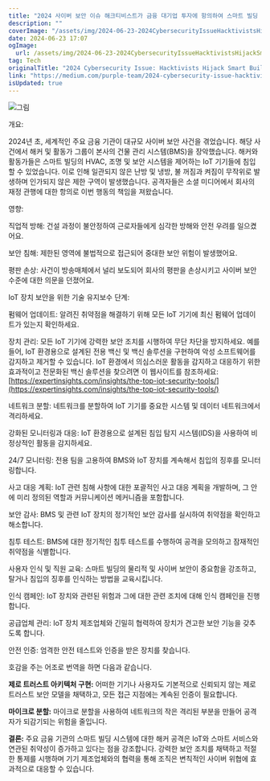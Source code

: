 ```yaml
---
title: "2024 사이버 보안 이슈 해크티비스트가 금융 대기업 투자에 항의하여 스마트 빌딩 시스템 장악"
description: ""
coverImage: "/assets/img/2024-06-23-2024CybersecurityIssueHacktivistsHijackSmartBuildingSystemsinProtestofFinancialGiantsInvestments_0.png"
date: 2024-06-23 17:07
ogImage:
  url: /assets/img/2024-06-23-2024CybersecurityIssueHacktivistsHijackSmartBuildingSystemsinProtestofFinancialGiantsInvestments_0.png
tag: Tech
originalTitle: "2024 Cybersecurity Issue: Hacktivists Hijack Smart Building Systems in Protest of Financial Giant’s Investments"
link: "https://medium.com/purple-team/2024-cybersecurity-issue-hacktivists-hijack-smart-building-systems-in-protest-of-financial-giants-55cbb2c48ca9"
isUpdated: true
---
```


![그림](/assets/img/2024-06-23-2024CybersecurityIssueHacktivistsHijackSmartBuildingSystemsinProtestofFinancialGiantsInvestments_0.png)

개요:

2024년 초, 세계적인 주요 금융 기관이 대규모 사이버 보안 사건을 겪었습니다. 해당 사건에서 해커 및 활동가 그룹이 본사의 건물 관리 시스템(BMS)을 장악했습니다. 해커와 활동가들은 스마트 빌딩의 HVAC, 조명 및 보안 시스템을 제어하는 IoT 기기들에 침입할 수 있었습니다. 이로 인해 일관되지 않은 난방 및 냉방, 불 꺼짐과 켜짐이 무작위로 발생하며 인가되지 않은 제한 구역이 발생했습니다. 공격자들은 소셜 미디어에서 회사의 재정 관행에 대한 항의로 이번 행동의 책임을 져왔습니다.

영향:

<div class="content-ad"></div>

직업적 방해: 건설 과정이 불안정하여 근로자들에게 심각한 방해와 안전 우려를 일으켰어요.

보안 침해: 제한된 영역에 불법적으로 접근되어 중대한 보안 위험이 발생했어요.

평판 손상: 사건이 방송매체에서 널리 보도되어 회사의 평판을 손상시키고 사이버 보안 수준에 대한 의문을 던졌어요.

IoT 장치 보안을 위한 기술 유지보수 단계:

<div class="content-ad"></div>

펌웨어 업데이트: 알려진 취약점을 해결하기 위해 모든 IoT 기기에 최신 펌웨어 업데이트가 있는지 확인하세요.

장치 관리: 모든 IoT 기기에 강력한 보안 조치를 시행하여 무단 차단을 방지하세요. 예를 들어, IoT 환경용으로 설계된 전용 백신 및 백신 솔루션을 구현하여 악성 소프트웨어를 감지하고 제거할 수 있습니다. IoT 환경에서 의심스러운 활동을 감지하고 대응하기 위한 효과적이고 전문화된 백신 솔루션을 찾으려면 이 웹사이트를 참조하세요: [https://expertinsights.com/insights/the-top-iot-security-tools/](https://expertinsights.com/insights/the-top-iot-security-tools/)

네트워크 분할: 네트워크를 분할하여 IoT 기기를 중요한 시스템 및 데이터 네트워크에서 격리하세요.

강화된 모니터링과 대응: IoT 환경용으로 설계된 침입 탐지 시스템(IDS)을 사용하여 비정상적인 활동을 감지하세요.

<div class="content-ad"></div>

24/7 모니터링: 전용 팀을 고용하여 BMS와 IoT 장치를 계속해서 침입의 징후를 모니터링합니다.

사고 대응 계획: IoT 관련 침해 사항에 대한 포괄적인 사고 대응 계획을 개발하며, 그 안에 미리 정의된 역할과 커뮤니케이션 메커니즘을 포함합니다.

보안 감사: BMS 및 관련 IoT 장치의 정기적인 보안 감사를 실시하여 취약점을 확인하고 해소합니다.

침투 테스트: BMS에 대한 정기적인 침투 테스트를 수행하여 공격을 모의하고 잠재적인 취약점을 식별합니다.

<div class="content-ad"></div>

사용자 인식 및 직원 교육: 스마트 빌딩의 물리적 및 사이버 보안이 중요함을 강조하고, 탈거나 침입의 징후를 인식하는 방법을 교육시킵니다.

인식 캠페인: IoT 장치와 관련된 위험과 그에 대한 관련 조치에 대해 인식 캠페인을 진행합니다.

공급업체 관리: IoT 장치 제조업체와 긴밀히 협력하여 장치가 견고한 보안 기능을 갖추도록 합니다.

안전 인증: 엄격한 안전 테스트와 인증을 받은 장치를 찾습니다.

<div class="content-ad"></div>

호감을 주는 어조로 번역을 하면 다음과 같습니다.

**제로 트러스트 아키텍처 구현:**
어떠한 기기나 사용자도 기본적으로 신뢰되지 않는 제로 트러스트 보안 모델을 채택하고, 모든 접근 지점에는 계속된 인증이 필요합니다.

**마이크로 분할:**
마이크로 분할을 사용하여 네트워크의 작은 격리된 부분을 만들어 공격자가 되감기되는 위험을 줄입니다.

**결론:**
주요 금융 기관의 스마트 빌딩 시스템에 대한 해커 공격은 IoT와 스마트 서비스와 연관된 취약성이 증가하고 있다는 점을 강조합니다. 강력한 보안 조치를 채택하고 적절한 통제를 시행하며 기기 제조업체와의 협력을 통해 조직은 변칙적인 사이버 위협에 효과적으로 대응할 수 있습니다.
